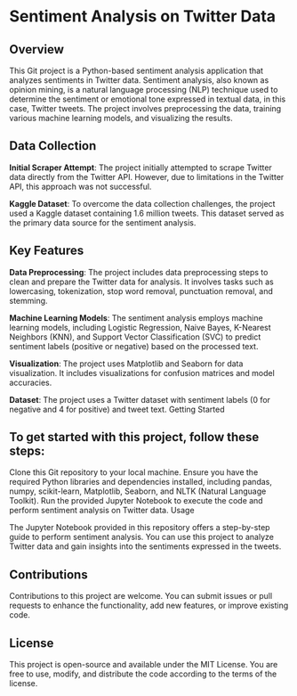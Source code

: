 # Sentiment Analysis on Twitter Data

## Overview

This Git project is a Python-based sentiment analysis application that analyzes sentiments in Twitter data. Sentiment analysis, also known as opinion mining, is a natural language processing (NLP) technique used to determine the sentiment or emotional tone expressed in textual data, in this case, Twitter tweets. The project involves preprocessing the data, training various machine learning models, and visualizing the results.

## Data Collection

**Initial Scraper Attempt**: The project initially attempted to scrape Twitter data directly from the Twitter API. However, due to limitations in the Twitter API, this approach was not successful.

**Kaggle Dataset**: To overcome the data collection challenges, the project used a Kaggle dataset containing 1.6 million tweets. This dataset served as the primary data source for the sentiment analysis.

## Key Features

**Data Preprocessing**: The project includes data preprocessing steps to clean and prepare the Twitter data for analysis. It involves tasks such as lowercasing, tokenization, stop word removal, punctuation removal, and stemming.

**Machine Learning Models**: The sentiment analysis employs machine learning models, including Logistic Regression, Naive Bayes, K-Nearest Neighbors (KNN), and Support Vector Classification (SVC) to predict sentiment labels (positive or negative) based on the processed text.

**Visualization**: The project uses Matplotlib and Seaborn for data visualization. It includes visualizations for confusion matrices and model accuracies.

**Dataset**: The project uses a Twitter dataset with sentiment labels (0 for negative and 4 for positive) and tweet text.
Getting Started

## To get started with this project, follow these steps:

Clone this Git repository to your local machine.
Ensure you have the required Python libraries and dependencies installed, including pandas, numpy, scikit-learn, Matplotlib, Seaborn, and NLTK (Natural Language Toolkit).
Run the provided Jupyter Notebook to execute the code and perform sentiment analysis on Twitter data.
Usage

The Jupyter Notebook provided in this repository offers a step-by-step guide to perform sentiment analysis. You can use this project to analyze Twitter data and gain insights into the sentiments expressed in the tweets.

## Contributions

Contributions to this project are welcome. You can submit issues or pull requests to enhance the functionality, add new features, or improve existing code.

## License

This project is open-source and available under the MIT License. You are free to use, modify, and distribute the code according to the terms of the license.
